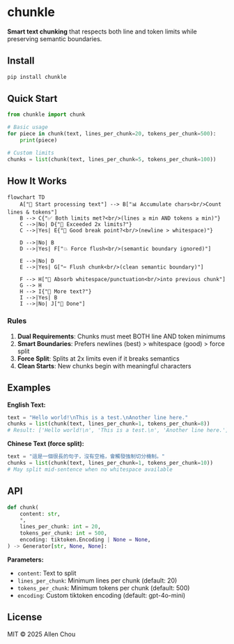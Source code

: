 # chunkle

**Smart text chunking** that respects both line and token limits while preserving semantic boundaries.

## Install

```bash
pip install chunkle
```

## Quick Start

```python
from chunkle import chunk

# Basic usage
for piece in chunk(text, lines_per_chunk=20, tokens_per_chunk=500):
    print(piece)

# Custom limits
chunks = list(chunk(text, lines_per_chunk=5, tokens_per_chunk=100))
```

## How It Works

```mermaid
flowchart TD
    A["📝 Start processing text"] --> B["📊 Accumulate chars<br/>Count lines & tokens"]
    B --> C{"✅ Both limits met?<br/>(lines ≥ min AND tokens ≥ min)"}
    C -->|No| D{"🚨 Exceeded 2x limits?"}
    C -->|Yes| E{"🎯 Good break point?<br/>(newline > whitespace)"}

    D -->|No| B
    D -->|Yes| F["💥 Force flush<br/>(semantic boundary ignored)"]

    E -->|No| D
    E -->|Yes| G["✂️ Flush chunk<br/>(clean semantic boundary)"]

    F --> H["🧽 Absorb whitespace/punctuation<br/>into previous chunk"]
    G --> H
    H --> I{"📄 More text?"}
    I -->|Yes| B
    I -->|No| J["🏁 Done"]
```

### Rules

1. **Dual Requirements**: Chunks must meet BOTH line AND token minimums
2. **Smart Boundaries**: Prefers newlines (best) > whitespace (good) > force split
3. **Force Split**: Splits at 2x limits even if it breaks semantics
4. **Clean Starts**: New chunks begin with meaningful characters

## Examples

**English Text:**

```python
text = "Hello world!\nThis is a test.\nAnother line here."
chunks = list(chunk(text, lines_per_chunk=1, tokens_per_chunk=8))
# Result: ['Hello world!\n', 'This is a test.\n', 'Another line here.']
```

**Chinese Text (force split):**

```python
text = "這是一個很長的句子，沒有空格，會觸發強制切分機制。"
chunks = list(chunk(text, lines_per_chunk=1, tokens_per_chunk=10))
# May split mid-sentence when no whitespace available
```

## API

```python
def chunk(
    content: str,
    *,
    lines_per_chunk: int = 20,
    tokens_per_chunk: int = 500,
    encoding: tiktoken.Encoding | None = None,
) -> Generator[str, None, None]:
```

**Parameters:**

- `content`: Text to split
- `lines_per_chunk`: Minimum lines per chunk (default: 20)
- `tokens_per_chunk`: Minimum tokens per chunk (default: 500)
- `encoding`: Custom tiktoken encoding (default: gpt-4o-mini)

## License

MIT © 2025 Allen Chou
